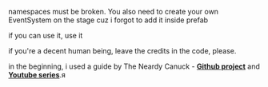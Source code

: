 namespaces must be broken. You also need to create your own EventSystem on the stage cuz i forgot to add it inside prefab



if you can use it, use it


if you're a decent human being, leave the credits in the code, please.


in the beginning, i used a guide by The Neardy Canuck - **[Github project](https://github.com/joeythelantern/DeveloperConsoleUnity/)** and **[Youtube series](https://www.youtube.com/playlist?list=PLdSnLYEzOTtrlPwmaYkkPmRYMrVRDVeTI)**.я
